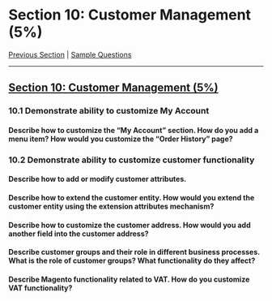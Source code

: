 # Section 10: Customer Management (5%)

[Previous Section](./9.md) |  [Sample Questions](./q.md)

-----


## [Section 10: Customer Management (5%)](./10.md)

### **10.1**  Demonstrate ability to customize My Account

#### **Describe how to customize the “My Account” section. How do you add a menu item? How would you customize the “Order History” page?**

### **10.2**  Demonstrate ability to customize customer functionality

#### **Describe how to add or modify customer attributes.**

#### **Describe how to extend the customer entity. How would you extend the customer entity using the extension attributes mechanism?**

#### **Describe how to customize the customer address. How would you add another field into the customer address?**

#### **Describe customer groups and their role in different business processes. What is the role of customer groups? What functionality do they affect?**

#### **Describe Magento functionality related to VAT. How do you customize VAT functionality?**



